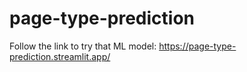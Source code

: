 # page-type-prediction

Follow the link to try that ML model: https://page-type-prediction.streamlit.app/